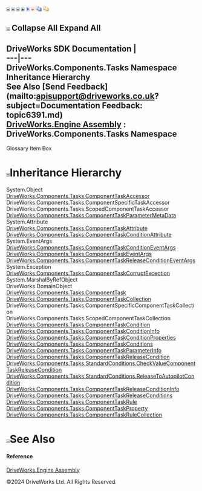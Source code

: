 ![](dotnetimages/collapse.gif) ![](dotnetimages/expand.gif) ![](dotnetimages/collapse.gif) ![](dotnetimages/expand.gif) ![](dotnetimages/drpdown.gif) ![](dotnetimages/drpdown_orange.gif) ![](dotnetimages/copycode.gif) ![](dotnetimages/copycodeHighlight.gif)

![](dotnetimages/collapse.gif) Collapse All Expand All  
---  
DriveWorks SDK Documentation  |   
---|---  
DriveWorks.Components.Tasks Namespace Inheritance Hierarchy   
See Also [Send Feedback](mailto:apisupport@driveworks.co.uk?subject=Documentation Feedback: topic6391.md)  
[DriveWorks.Engine Assembly](topic2156.md) : DriveWorks.Components.Tasks Namespace  
---  
  
Glossary Item Box

# ![](dotnetimages/collapse.gif)Inheritance Hierarchy

System.Object  
[DriveWorks.Components.Tasks.ComponentTaskAccessor](topic6429.md)  
DriveWorks.Components.Tasks.ComponentSpecificTaskAccessor  
DriveWorks.Components.Tasks.ScopedComponentTaskAccessor  
[DriveWorks.Components.Tasks.ComponentTaskParameterMetaData](topic6619.md)  
System.Attribute  
[DriveWorks.Components.Tasks.ComponentTaskAttribute](topic6455.md)  
[DriveWorks.Components.Tasks.ComponentTaskConditionAttribute](topic6512.md)  
System.EventArgs  
[DriveWorks.Components.Tasks.ComponentTaskConditionEventArgs](topic6529.md)  
[DriveWorks.Components.Tasks.ComponentTaskEventArgs](topic6596.md)  
[DriveWorks.Components.Tasks.ComponentTaskReleaseConditionEventArgs](topic6663.md)  
System.Exception  
[DriveWorks.Components.Tasks.ComponentTaskCorruptException](topic6589.md)  
System.MarshalByRefObject  
DriveWorks.DomainObject  
[DriveWorks.Components.Tasks.ComponentTask](topic6407.md)  
[DriveWorks.Components.Tasks.ComponentTaskCollection](topic6466.md)  
DriveWorks.Components.Tasks.ComponentSpecificComponentTaskCollection  
DriveWorks.Components.Tasks.ScopedComponentTaskCollection  
[DriveWorks.Components.Tasks.ComponentTaskCondition](topic6493.md)  
[DriveWorks.Components.Tasks.ComponentTaskConditionInfo](topic6536.md)  
[DriveWorks.Components.Tasks.ComponentTaskConditionProperties](topic6549.md)  
[DriveWorks.Components.Tasks.ComponentTaskConditions](topic6561.md)  
[DriveWorks.Components.Tasks.ComponentTaskParameterInfo](topic6603.md)  
[DriveWorks.Components.Tasks.ComponentTaskReleaseCondition](topic6647.md)  
[DriveWorks.Components.Tasks.StandardConditions.CheckValueComponentTaskReleaseCondition](topic6737.md)  
[DriveWorks.Components.Tasks.StandardConditions.ReleaseToAutopilotCondition](topic6746.md)  
[DriveWorks.Components.Tasks.ComponentTaskReleaseConditionInfo](topic6670.md)  
[DriveWorks.Components.Tasks.ComponentTaskReleaseConditions](topic6682.md)  
[DriveWorks.Components.Tasks.ComponentTaskRule](topic6704.md)  
[DriveWorks.Components.Tasks.ComponentTaskProperty](topic6633.md)  
[DriveWorks.Components.Tasks.ComponentTaskRuleCollection](topic6723.md)  


# ![](dotnetimages/collapse.gif)See Also

#### Reference

[DriveWorks.Engine Assembly](topic2156.md)

©2024 DriveWorks Ltd. All Rights Reserved.
